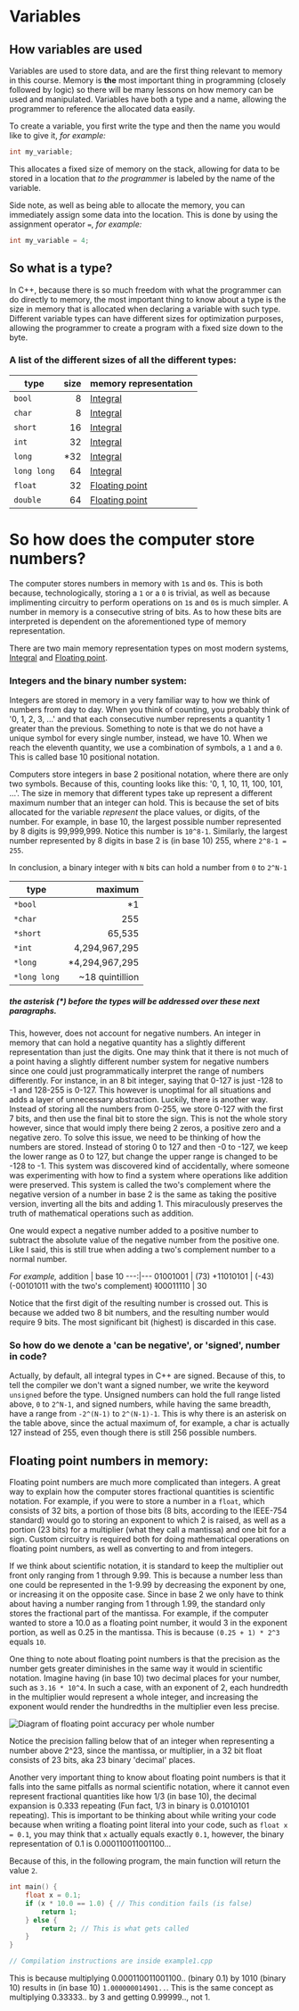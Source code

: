 # Variables

## How variables are used
Variables are used to store data, and are the first thing relevant to memory in this course.
Memory is **the** most important thing in programming (closely followed by logic) so there 
will be many lessons on how memory can be used and manipulated. Variables have both a type 
and a name, allowing the programmer to reference the allocated data easily.

To create a variable, you first write the type and then the name you would like to give it, *for example:*

```cpp
int my_variable;
```

This allocates a fixed size of memory on the stack, allowing for data to be stored in a 
location that *to the programmer* is labeled by the name of the variable.

Side note, as well as being able to allocate the memory, you can immediately assign some
data into the location. This is done by using the assignment operator `=`, *for example:*

```cpp
int my_variable = 4;
```

## So what is a type?
In C++, because there is so much freedom with what the programmer can do directly to memory,
the most important thing to know about a type is the size in memory that is allocated when 
declaring a variable with such type. Different variable types can have different sizes for 
optimization purposes, allowing the programmer to create a program with a fixed size down 
to the byte.

### A list of the different sizes of all the different types:
type        | size | memory representation
------------|-----:|----------------------
`bool`      |    8 | [Integral](#Integers-and-the-binary-number-system:)
`char`      |    8 | [Integral](#Integers-and-the-binary-number-system:)
`short`     |   16 | [Integral](#Integers-and-the-binary-number-system:)
`int`       |   32 | [Integral](#Integers-and-the-binary-number-system:)
`long`      |  *32 | [Integral](#Integers-and-the-binary-number-system:)
`long long` |   64 | [Integral](#Integers-and-the-binary-number-system:)
`float`     |   32 | [Floating point](#Floating-point-numbers-in-memory:)
`double`    |   64 | [Floating point](#Floating-point-numbers-in-memory:)

# So how does the computer store numbers?
The computer stores numbers in memory with `1`s and `0`s. This is both because, technologically, 
storing a `1` or a `0` is trivial, as well as because implimenting circuitry to perform operations 
on `1`s and `0`s is much simpler. A number in memory is a consecutive string of bits. As to how 
these bits are interpreted is dependent on the aforementioned type of memory representation.

There are two main memory representation types on most modern systems, 
[Integral](#Integers-and-the-binary-number-system:) and [Floating point](#Floating-point-numbers-in-memory:).

### Integers and the binary number system:
Integers are stored in memory in a very familiar way to how we think of numbers from day to day.
When you think of counting, you probably think of '0, 1, 2, 3, ...' and that each consecutive number
represents a quantity 1 greater than the previous. Something to note is that we do not have a unique
symbol for every single number, instead, we have 10. When we reach the eleventh quantity, we use a
combination of symbols, a `1` and a `0`. This is called base 10 positional notation. 

Computers store integers in base 2 positional notation, where there are only two symbols. Because of 
this, counting looks like this: '0, 1, 10, 11, 100, 101, ...'. The size in memory that different
types take up represent a different maximum number that an integer can hold. This is because the set
of bits allocated for the variable *represent* the place values, or digits, of the number. For example, 
in base 10, the largest possible number represented by 8 digits is 99,999,999. Notice this number is 
`10^8-1`. Similarly, the largest number represented by 8 digits in base 2 is (in base 10) 255, where 
`2^8-1 = 255`.

In conclusion, a binary integer with `N` bits can hold a number from `0` to `2^N-1`

type          | maximum
--------------|---------------:
 `*bool`      |              *1
 `*char`      |             255
 `*short`     |          65,535
 `*int`       |   4,294,967,295
 `*long`      |  *4,294,967,295
 `*long long` | ~18 quintillion

##### the asterisk (*) before the types will be addressed over these next paragraphs.

This, however, does not account for negative numbers. An integer in memory that can hold a negative
quantity has a slightly different representation than just the digits. One may think that it there is
not much of a point having a slightly different number system for negative numbers since one could just
programmatically interpret the range of numbers differently. For instance, in an 8 bit integer, saying 
that 0-127 is just -128 to -1 and 128-255 is 0-127. This however is unoptimal for all situations and 
adds a layer of unnecessary abstraction. Luckily, there is another way. Instead of storing all the numbers
from 0-255, we store 0-127 with the first 7 bits, and then use the final bit to store the sign. This is not
the whole story however, since that would imply there being 2 zeros, a positive zero and a negative zero.
To solve this issue, we need to be thinking of how the numbers are stored. Instead of storing 0 to 127 and 
then -0 to -127, we keep the lower range as 0 to 127, but change the upper range is changed to be -128 to -1.
This system was discovered kind of accidentally, where someone was experimenting with how to find a system
where operations like addition were preserved. This system is called the two's complement where the 
negative version of a number in base 2 is the same as taking the positive version, inverting all the
bits and adding 1. This miraculously preserves the truth of mathematical operations such as addition.

One would expect a negative number added to a positive number to subtract the absolute value of the negative 
number from the positive one. Like I said, this is still true when adding a two's complement number to a 
normal number.

*For example,*
addition | base 10 
---:|---
 01001001 | (73)
+11010101 | (-43) (-00101011 with the two's complement)
~~1~~00011110 | 30

Notice that the first digit of the resulting number is crossed out. This is because we added two 8 bit 
numbers, and the resulting number would require 9 bits. The most significant bit (highest) is discarded 
in this case.

### So how do we denote a 'can be negative', or 'signed', number in code?

Actually, by default, all integral types in C++ are signed. Because of this, to tell the compiler we 
don't want a signed number, we write the keyword `unsigned` before the type. Unsigned numbers can hold
the full range listed above, `0` to `2^N-1`, and signed numbers, while having the same breadth, have
a range from `-2^(N-1)` to `2^(N-1)-1`. This is why there is an asterisk on the table above, since
the actual maximum of, for example, a char is actually 127 instead of 255, even though there is still
256 possible numbers.

## Floating point numbers in memory:

Floating point numbers are much more complicated than integers. A great way to explain how the computer
stores fractional quantities is scientific notation. For example, if you were to store a number in a 
`float`, which consists of 32 bits, a portion of those bits (8 bits, according to the IEEE-754 standard) 
would go to storing an exponent to which 2 is raised, as well as a portion (23 bits) for a multiplier
(what they call a mantissa) and one bit for a sign. Custom circuitry is required both for doing 
mathematical operations on floating point numbers, as well as converting to and from integers.

If we think about scientific notation, it is standard to keep the multiplier out front only ranging from
1 through 9.99. This is because a number less than one could be represented in the 1-9.99 by decreasing 
the exponent by one, or increasing it on the opposite case. Since in base 2 we only have to think about
having a number ranging from 1 through 1.99, the standard only stores the fractional part of the mantissa. 
For example, if the computer wanted to store a 10.0 as a floating point number, it would 3 in the exponent
portion, as well as 0.25 in the mantissa. This is because `(0.25 + 1) * 2^3` equals `10`.

One thing to note about floating point numbers is that the precision as the number gets greater diminishes
in the same way it would in scientific notation. Imagine having (in base 10) two decimal places for your
number, such as `3.16 * 10^4`. In such a case, with an exponent of 2, each hundredth in the multiplier
would represent a whole integer, and increasing the exponent would render the hundredths in the multiplier
even less precise.

![Diagram of floating point accuracy per whole number](http://blog.reverberate.org/img/FloatingPoint/FloatVsInteger1.png)

Notice the precision falling below that of an integer when representing a number above 2^23, since the
mantissa, or multiplier, in a 32 bit float consists of 23 bits, aka 23 binary 'decimal' places.

Another very important thing to know about floating point numbers is that it falls into the same pitfalls
as normal scientific notation, where it cannot even represent fractional quantities like how 1/3 (in base
10), the decimal expansion is 0.333 repeating (Fun fact, 1/3 in binary is 0.01010101 repeating). This is
important to be thinking about while writing your code because when writing a floating point literal into
your code, such as `float x = 0.1`, you may think that `x` actually equals exactly `0.1`, however, the 
binary representation of 0.1 is 0.000110011001100...

Because of this, in the following program, the main function will return the value `2`.

```cpp
int main() {
    float x = 0.1;
    if (x * 10.0 == 1.0) { // This condition fails (is false)
        return 1;
    } else {
        return 2; // This is what gets called
    }
}

// Compilation instructions are inside example1.cpp
```

This is because multiplying 0.000110011001100.. (binary 0.1) by 1010 (binary 10) results in (in base 10)
`1.000000014901..`. This is the same concept as multiplying 0.33333.. by 3 and getting 0.99999.., not 1.
